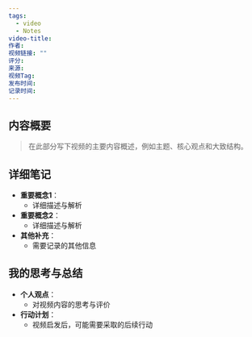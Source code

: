 ```yaml
---
tags:
  - video
  - Notes
video-title: 
作者: 
视频链接: ""
评分: 
来源: 
视频Tag: 
发布时间: 
记录时间:
---
```


## 内容概要
> 在此部分写下视频的主要内容概述，例如主题、核心观点和大致结构。

## 详细笔记
- **重要概念1**：  
	- 详细描述与解析
- **重要概念2**：  
  - 详细描述与解析
- **其他补充**：  
  - 需要记录的其他信息

## 我的思考与总结
- **个人观点**：  
  - 对视频内容的思考与评价
- **行动计划**：  
  - 视频启发后，可能需要采取的后续行动

